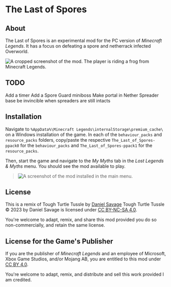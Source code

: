 # The Last of Spores
## About
The Last of Spores is an experimental mod for the PC version of _Minecraft Legends_. It has a focus on defeating a spore and netherrack infected Overworld.

![A cropped screenshot of the mod. The player is riding a frog from Minecraft Legends.](https://cdn.discordapp.com/attachments/1051882299463061545/1205580396243189822/image.png?ex=65d8e33d&is=65c66e3d&hm=684171b9dc51d3e62876997ae4751722d144ba6cf826156a77558b335ebeecaf&)

## TODO
Add a timer
Add a Spore Guard miniboss
Make portal in Nether Spreader base be invincible when spreaders are still intacts

## Installation
Navigate to `%AppData%\Minecraft Legends\internalStorage\premium_cache\` on a Windows installation of the game. In each of the `behaviour_packs` and `resource_packs` folders, copy/paste the respective `The_Last_of_Spores-ppack0` for the `behaviour_packs` and `The_Last_of_Spores-ppack1` for the `resource_packs`.

Then, start the game and navigate to the _My Myths_ tab in the _Lost Legends & Myths_ menu. You should see the mod available to play.
> ![A screenshot of the mod installed in the main menu.](https://cdn.discordapp.com/attachments/1051882299463061545/1205772413263028244/image.png?ex=65d99611&is=65c72111&hm=c3d1cd8446eb1ee1226eef183c780005ce4a8353cc201b3e0a7e5759b0287b14&)


## License
This is a remix of Tough Turtle Tussle by [Daniel Savage](https://github.com/danbolt/tough-turtle-tussle)
Tough Turtle Tussle © 2023 by Daniel Savage is licensed under [CC BY-NC-SA 4.0](https://creativecommons.org/licenses/by-nc-sa/4.0).

You're welcome to adapt, remix, and share this mod provided you do so non-commercially, and retain the same license.

## License for the Game's Publisher
If you are the publisher of _Minecraft Legends_ and an employee of Microsoft, Xbox Game Studios, and/or Mojang AB, you are entitled to this mod under [CC BY 4.0](https://creativecommons.org/licenses/by/4.0/). 

You're welcome to adapt, remix, and distribute and sell this work provided I am credited. 
